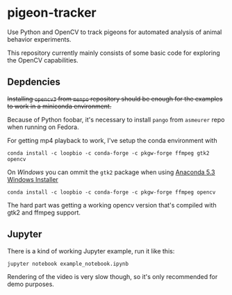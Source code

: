 # pigeon-tracker
Use Python and OpenCV to track pigeons for automated analysis of animal behavior experiments.

This repository currently mainly consists of some basic code for exploring the OpenCV capabilities.

## Depdencies
~~Installing `opencv3` from `menpo` repository should be enough for the examples to work in a miniconda environment.~~

Because of Python foobar, it's necessary to install `pango` from `asmeurer` repo when running on Fedora.

For getting mp4 playback to work, I've setup the conda environment with
```
conda install -c loopbio -c conda-forge -c pkgw-forge ffmpeg gtk2 opencv
```

On *Windows* you can ommit the `gtk2` package when using [Anaconda 5.3 Windows Installer](https://www.anaconda.com/download/)
```
conda install -c loopbio -c conda-forge -c pkgw-forge ffmpeg opencv
```


The hard part was getting a working opencv version that's compiled with gtk2 and ffmpeg support.

## Jupyter

There is a kind of working Jupyter example, run it like this:
```
jupyter notebook example_notebook.ipynb 
```

Rendering of the video is very slow though, so it's only recommended for demo purposes.
